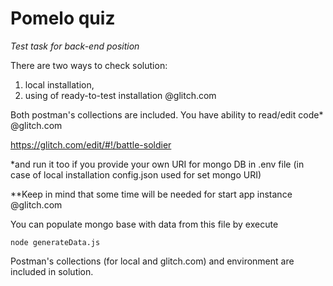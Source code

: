 Pomelo quiz
==========================
_Test task for back-end position_

There are two ways to check solution:

1) local installation,
2) using of ready-to-test installation @glitch.com

Both postman's collections are included.
You have ability to read/edit code* @glitch.com

https://glitch.com/edit/#!/battle-soldier

*and run it too if you provide your own URI for mongo DB in .env file
(in case of local installation config.json used for set mongo URI)

**Keep in mind that some time will be needed for start app instance @glitch.com

You can populate mongo base with data from this file by execute
```
node generateData.js
```

Postman's collections (for local and glitch.com) and environment are included in solution.
